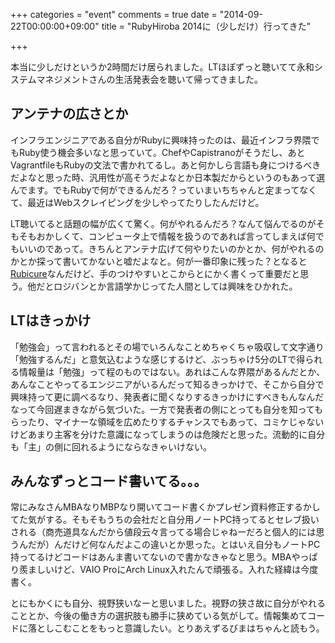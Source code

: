 +++
categories = "event"
comments = true
date = "2014-09-22T00:00:00+09:00"
title = "RubyHiroba 2014に（少しだけ）行ってきた"

+++

本当に少しだけというか2時間だけ居られました。LTほぼずっと聴いてて永和システムマネジメントさんの生活発表会を聴いて帰ってきました。

## アンテナの広さとか

インフラエンジニアである自分がRubyに興味持ったのは、最近インフラ界隈でもRuby使う機会多いなと思っていて。ChefやCapistranoがそうだし、あとVagrantfileもRubyの文法で書かれてるし。あと何かしら言語も身につけるべきだよなと思った時、汎用性が高そうだよなとか日本製だからというのもあって選んでます。でもRubyで何ができるんだろ？っていまいちちゃんと定まってなくて、最近はWebスクレイピングを少しやってたりしたんだけど。

LT聴いてると話題の幅が広くて驚く。何がやれるんだろ？なんて悩んでるのがそもそもおかしくて、コンピュータ上で情報を扱うのであれば言ってしまえば何でもいいのであって。きちんとアンテナ広げて何やりたいのかとか、何がやれるのかとか探って書いてかないと嘘だよなと。何が一番印象に残った？となると[Rubicure](http://sue445.hatenablog.com/entry/2013/12/16/000011)なんだけど、手のつけやすいとこからとにかく書くって重要だと思う。他だとロジバンとか言語学かじってた人間としては興味をひかれた。

## LTはきっかけ

「勉強会」って言われるとその場でいろんなことめちゃくちゃ吸収して文字通り「勉強するんだ」と意気込むような感じするけど、ぶっちゃけ5分のLTで得られる情報量は「勉強」って程のものではない。あれはこんな界隈があるんだとか、あんなことやってるエンジニアがいるんだって知るきっかけで、そこから自分で興味持って更に調べるなり、発表者に聞くなりするきっかけにすべきもんなんだなって今回遅まきながら気づいた。一方で発表者の側にとっても自分を知ってもらったり、マイナーな領域を広めたりするチャンスでもあって、コミケじゃないけどあまり主客を分けた意識になってしまうのは危険だと思った。流動的に自分も「主」の側に回れるようにならなきゃいけない。

## みんなずっとコード書いてる。。。

常にみなさんMBAなりMBPなり開いてコード書くかプレゼン資料修正するかしてた気がする。そもそもうちの会社だと自分用ノートPC持ってるとセレブ扱いされる（商売道具なんだから値段云々言ってる場合じゃねーだろと個人的には思うんだが）んだけど何なんだよこの違いとか思った。とはいえ自分もノートPC持ってるけどコードはあんま書いてないので書かなきゃなと思う。MBAやっぱり羨ましいけど、VAIO ProにArch Linux入れたんで頑張る。入れた経緯は今度書く。

とにもかくにも自分、視野狭いなーと思いました。視野の狭さ故に自分がやれることとか、今後の働き方の選択肢も勝手に狭めている気がして。情報集めてコードに落としこむことをもっと意識したい。とりあえずるびまはちゃんと読もう。


